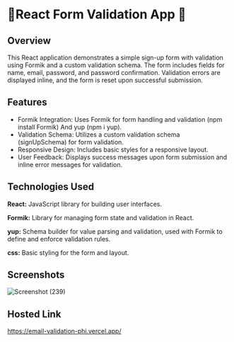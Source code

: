 
# 🎯React Form Validation App 🔐


## Overview
This React application demonstrates a simple sign-up form with validation using Formik and a custom validation schema. The form includes fields for name, email, password, and password confirmation. Validation errors are displayed inline, and the form is reset upon successful submission.
## Features

- Formik Integration: Uses Formik for form handling and validation (npm install Formik) And yup (npm i yup).
- Validation Schema: Utilizes a custom validation schema (signUpSchema) for form validation.
- Responsive Design: Includes basic styles for a responsive layout.
- User Feedback: Displays success messages upon form submission and inline error messages for validation.



## Technologies Used

**React:** JavaScript library for building user interfaces.

**Formik:** Library for managing form state and validation in React.

**yup:** Schema builder for value parsing and validation, used with Formik to define and enforce validation rules.

**css:** Basic styling for the form and layout.


## Screenshots


![Screenshot (239)](https://github.com/user-attachments/assets/1f16365a-449e-4a3d-abdc-68df6271d889)


## Hosted Link
https://email-validation-phi.vercel.app/
